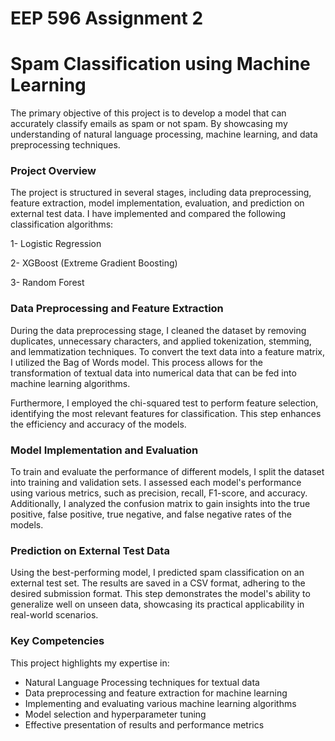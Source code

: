 # EEP 596 Assignment 2
# Spam Classification using Machine Learning
The primary objective of this project is to develop a model that can accurately classify emails as spam or not spam. By showcasing my understanding of natural language processing, machine learning, and data preprocessing techniques.

### Project Overview
The project is structured in several stages, including data preprocessing, feature extraction, model implementation, evaluation, and prediction on external test data. I have implemented and compared the following classification algorithms:

1- Logistic Regression

2- XGBoost (Extreme Gradient Boosting)

3- Random Forest

### Data Preprocessing and Feature Extraction
During the data preprocessing stage, I cleaned the dataset by removing duplicates, unnecessary characters, and applied tokenization, stemming, and lemmatization techniques. To convert the text data into a feature matrix, I utilized the Bag of Words model. This process allows for the transformation of textual data into numerical data that can be fed into machine learning algorithms.

Furthermore, I employed the chi-squared test to perform feature selection, identifying the most relevant features for classification. This step enhances the efficiency and accuracy of the models.

### Model Implementation and Evaluation
To train and evaluate the performance of different models, I split the dataset into training and validation sets. I assessed each model's performance using various metrics, such as precision, recall, F1-score, and accuracy. Additionally, I analyzed the confusion matrix to gain insights into the true positive, false positive, true negative, and false negative rates of the models.

### Prediction on External Test Data
Using the best-performing model, I predicted spam classification on an external test set. The results are saved in a CSV format, adhering to the desired submission format. This step demonstrates the model's ability to generalize well on unseen data, showcasing its practical applicability in real-world scenarios.

### Key Competencies
This project highlights my expertise in:

* Natural Language Processing techniques for textual data
* Data preprocessing and feature extraction for machine learning
* Implementing and evaluating various machine learning algorithms
* Model selection and hyperparameter tuning
* Effective presentation of results and performance metrics
